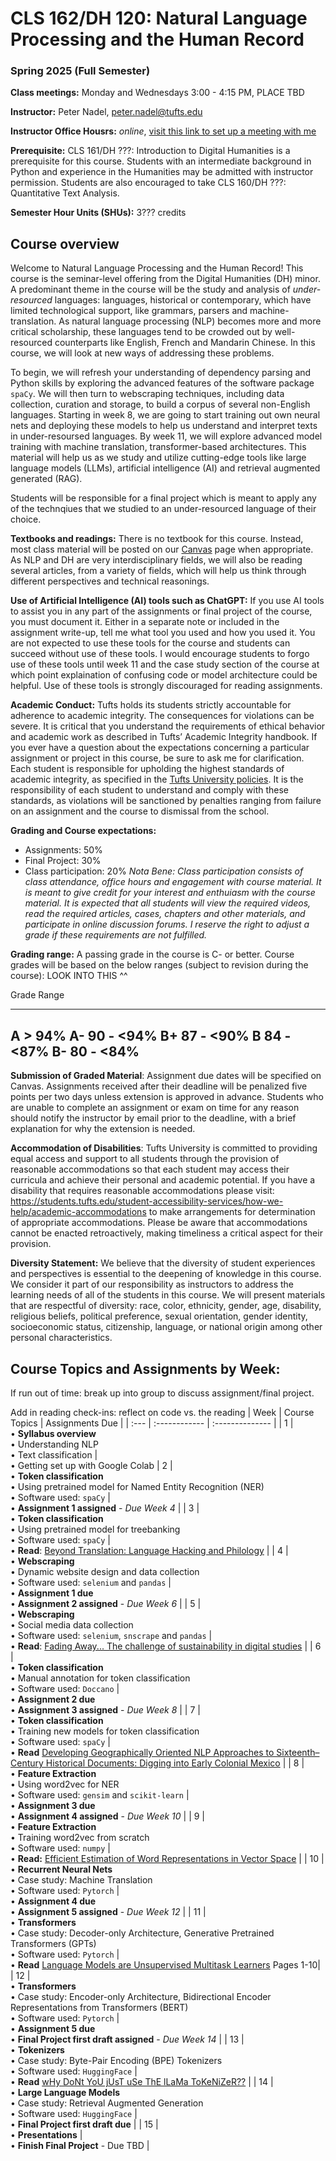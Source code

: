 # CLS 162/DH 120: Natural Language Processing and the Human Record
### Spring 2025 (Full Semester)

**Class meetings:** Monday and Wednesdays 3:00 - 4:15 PM, PLACE TBD

**Instructor:** Peter Nadel, peter.nadel@tufts.edu

**Instructor Office Housrs:** *online*, [visit this link to set up a meeting with me](go.tufts.edu/peter)

**Prerequisite:** CLS 161/DH ???: Introduction to Digital Humanities is a prerequisite for this course. Students with an intermediate background in Python and experience in the Humanities may be admitted with instructor permission. Students are also encouraged to take CLS 160/DH ???: Quantitative Text Analysis. 

**Semester Hour Units (SHUs):** 3??? credits

## Course overview
Welcome to Natural Language Processing and the Human Record! This course is the seminar-level offering from the Digital Humanities (DH) minor. A predominant theme in the course will be the study and analysis of *under-resourced* languages: languages, historical or contemporary, which have limited technological support, like grammars, parsers and machine-translation. As natural language processing (NLP) becomes more and more critical scholarship, these languages tend to be crowded out by well-resourced counterparts like English, French and Mandarin Chinese. In this course, we will look at new ways of addressing these problems. 

To begin, we will refresh your understanding of dependency parsing and Python skills by exploring the advanced features of the software package `spaCy`. We will then turn to webscraping techniques, including data collection, curation and storage, to build a corpus of several non-English languages. Starting in week 8, we are going to start training out own neural nets and deploying these models to help us understand and interpret texts in under-resoursed languages. By week 11, we will explore advanced model training with machine translation, transformer-based architectures. This material will help us as we study and utilize cutting-edge tools like large language models (LLMs), artificial intelligence (AI) and retrieval augmented generated (RAG). 

Students will be responsible for a final project which is meant to apply any of the technqiues that we studied to an under-resourced language of their choice. 

**Textbooks and readings:** There is no textbook for this course. Instead, most class material will be posted on our [Canvas](https://canvas.tufts.edu) page when appropriate. As NLP and DH are very interdisciplinary fields, we will also be reading several articles, from a variety of fields, which will help us think through different perspectives and technical reasonings.

**Use of Artificial Intelligence (AI) tools such as ChatGPT:** If you use AI tools to assist you in any part of the assignments or final project of the course, you must document it. Either in a separate note or included in the assignment write-up, tell me what tool you used and how you used it. You are not expected to use these tools for the course and students can succeed without use of these tools. I would encourage students to forgo use of these tools until week 11 and the case study section of the course at which point explaination of confusing code or model architecture could be helpful. Use of these tools is strongly discouraged for reading assignments. 

**Academic Conduct:** Tufts holds its students strictly accountable for adherence to academic integrity. The consequences for violations can be severe. It is critical that you understand the requirements of ethical behavior and academic work as described in Tufts’ Academic Integrity handbook. If you ever have a question about the expectations concerning a particular assignment or project in this course, be sure to ask me for clarification. Each student is responsible for upholding the highest standards of academic integrity, as specified in the [Tufts University policies](http://students.tufts.edu/student-affairs/student-life-policies/academic-integrity-policy). It is the responsibility of each student to understand and comply with these standards, as violations will be sanctioned by penalties ranging from failure on an assignment and the course to dismissal from the school.

**Grading and Course expectations:** 
* Assignments: 50%
* Final Project: 30%
* Class participation: 20%
    *Nota Bene: Class participation consists of class attendance, office hours and engagement with course material. It is meant to give credit for your interest and enthuiasm with the course material. It is expected that all students will view the required videos, read the required articles, cases, chapters and other materials, and participate in online discussion forums. I reserve the right to adjust a grade if these requirements are not fulfilled.*

**Grading range:** A passing grade in the course is C- or better. Course grades will be based on the below ranges (subject to revision during the course):
LOOK INTO THIS ^^

Grade   Range
-----   -----
A       > 94%
A-      90 - <94%
B+      87 - <90%
B       84 - <87%
B-      80 - <84%
---

**Submission of Graded Material**: Assignment due dates will be specified on Canvas. Assignments received after their deadline will be penalized five points per two days unless extension is approved in advance. Students who are unable to complete an assignment or exam on time for any reason should notify the instructor by email prior to the deadline, with a brief explanation for why the extension is needed.

**Accommodation of Disabilities**: Tufts University is committed to providing equal access and support to all students through the provision of reasonable accommodations so that each student may access their curricula and achieve their personal and academic potential. If you have a disability that requires reasonable accommodations please visit: https://students.tufts.edu/student-accessibility-services/how-we-help/academic-accommodations to make arrangements for determination of appropriate accommodations. Please be aware that accommodations cannot be enacted retroactively, making timeliness a critical aspect for their provision.

**Diversity Statement:** We believe that the diversity of student experiences and perspectives is essential to the deepening of knowledge in this course. We consider it part of our responsibility as instructors to address the learning needs of all of the students in this course. We will present materials that are respectful of diversity: race, color, ethnicity, gender, age, disability, religious beliefs, political preference, sexual orientation, gender identity, socioeconomic status, citizenship, language, or national origin among other personal characteristics.

## Course Topics and Assignments by Week:
If run out of time: break up into group to discuss assignment/final project.

Add in reading check-ins: reflect on code vs. the reading
| Week | Course Topics | Assignments Due | 
| :--- | :------------ | :-------------- |
| 1    | <br> &bull; **Syllabus overview** <br> &bull; Understanding NLP <br> &bull; Text classification | <br> &bull; Getting set up with Google Colab
| 2    | <br> &bull; **Token classification** <br> &bull; Using pretrained model for Named Entity Recognition (NER) <br> &bull; Software used: `spaCy` | <br> &bull; **Assignment 1 assigned** - *Due Week 4* |
| 3    | <br> &bull; **Token classification** <br> &bull; Using pretrained model for treebanking <br> &bull; Software used: `spaCy` | <br> &bull; **Read**: [Beyond Translation: Language Hacking and Philology](https://hdsr.mitpress.mit.edu/pub/owxwohyz/release/6) | 
| 4    | <br> &bull; **Webscraping** <br> &bull; Dynamic website design and data collection <br> &bull; Software used: `selenium` and `pandas` | <br> &bull; **Assignment 1 due** <br> &bull; **Assignment 2 assigned** - *Due Week 6* |
| 5    | <br> &bull; **Webscraping** <br> &bull; Social media data collection <br> &bull; Software used: `selenium`, `snscrape` and `pandas` | <br> &bull; **Read**: [Fading Away... The challenge of sustainability in digital studies](http://digitalhumanities.org:8081/dhq/vol/14/3/000484/000484.html) |
| 6    | <br> &bull; **Token classification** <br> &bull; Manual annotation for token classification <br> &bull; Software used: `Doccano` | <br> &bull; **Assignment 2 due** <br> &bull; **Assignment 3 assigned** - *Due Week 8* |
| 7    | <br> &bull; **Token classification** <br> &bull; Training new models for token classification <br> &bull; Software used: `spaCy` | <br> &bull; **Read** [Developing Geographically Oriented NLP Approaches to Sixteenth–Century Historical Documents: Digging into Early Colonial Mexico](http://digitalhumanities.org:8081/dhq/vol/14/4/000490/000490.html) |
| 8    | <br> &bull; **Feature Extraction** <br> &bull; Using word2vec for NER <br> &bull; Software used: `gensim` and `scikit-learn` | <br> &bull; **Assignment 3 due** <br> &bull; **Assignment 4 assigned** - *Due Week 10* |
| 9    | <br> &bull; **Feature Extraction** <br> &bull; Training word2vec from scratch <br> &bull; Software used: `numpy` | <br> &bull; **Read:** [Efficient Estimation of Word Representations in Vector Space](https://arxiv.org/pdf/1301.3781) | 
| 10   | <br> &bull; **Recurrent Neural Nets** <br> &bull; Case study: Machine Translation <br> &bull; Software used: `Pytorch` | <br> &bull; **Assignment 4 due** <br> &bull; **Assignment 5 assigned** - *Due Week 12*  |
| 11   | <br> &bull; **Transformers** <br> &bull; Case study: Decoder-only Architecture, Generative Pretrained Transformers (GPTs) <br> &bull; Software used: `Pytorch` | <br> &bull; **Read** [Language Models are Unsupervised Multitask Learners](https://cdn.openai.com/better-language-models/language_models_are_unsupervised_multitask_learners.pdf) Pages 1-10| 
| 12   | <br> &bull; **Transformers** <br> &bull; Case study: Encoder-only Architecture, Bidirectional Encoder Representations from Transformers (BERT) <br> &bull; Software used: `Pytorch` | <br> &bull; **Assignment 5 due** <br> &bull; **Final Project first draft assigned** - *Due Week 14* | 
| 13   | <br> &bull; **Tokenizers** <br> &bull; Case study: Byte-Pair Encoding (BPE) Tokenizers <br> &bull; Software used: `HuggingFace` | <br> &bull; **Read** [wHy DoNt YoU jUsT uSe ThE lLaMa ToKeNiZeR??](https://huggingface.co/blog/catherinearnett/dangers-of-tokenizer-recycling) | 
| 14   | <br> &bull; **Large Language Models** <br> &bull; Case study: Retrieval Augmented Generation <br> &bull; Software used: `HuggingFace` | <br> &bull; **Final Project first draft due** | 
| 15   | <br> &bull; **Presentations** | <br> &bull; **Finish Final Project** - Due TBD | 
